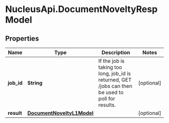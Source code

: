 # NucleusApi.DocumentNoveltyRespModel

## Properties
Name | Type | Description | Notes
------------ | ------------- | ------------- | -------------
**job_id** | **String** | If the job is taking too long, job_id is returned, GET /jobs can then be used to poll for results. | [optional] 
**result** | [**DocumentNoveltyL1Model**](DocumentNoveltyL1Model.md) |  | [optional] 


